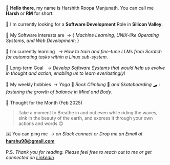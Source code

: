 👋 **Hello there**, my name is Harshith Roopa Manjunath. You can call me **Harsh** or **RM** for short. <br><br>
💼 I'm currently looking for a **Software Development** Role in **Silicon Valley**. <br><br>
🤖 My Software interests are &nbsp;-> { *Machine Learning, UNIX-like Operating Systems, and Web Development*; } <br><br>
🌱 I’m currently learning &nbsp;&nbsp;-> *How to train and fine-tune LLMs from Scratch for automating tasks within a Linux sub-system*. <br><br>
🔭 Long-term Goal &nbsp;&nbsp;-> *Develop Software Systems that would help us evolve in thought and action, enabling us to learn everlastingly*! <br><br>
🌊 My weekly hobbies &nbsp;-> *Yoga* 🧘 *Rock Climbing* 🧗 *and Skateboarding* 🛹 : *fostering the growth of balance in Mind and Body*. <br><br>
💭 Thought for the Month (Feb 2025) <br>
> Take a moment to Breathe in and out even while riding the waves, sink in the beauty of the earth, and express it through your own actions and words 😊

✉️ You can ping me &nbsp;-> *on Slack connect or Drop me an Email at* **harshu98@gmail.com** <br><br>
P.S. *Thank you for reading. Please feel free to reach out to me or get connected on [LinkedIn](https://www.linkedin.com/in/harshith-rm-834806201/)* <br><br>
